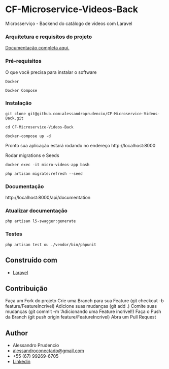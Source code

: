 # CF-Microservice-Videos-Back

Microsserviço - Backend do catálogo de vídeos com Laravel

### Arquitetura e requisitos do projeto 

[Documentação completa aqui.](https://github.com/alessandroprudencio/CodeFlix)

### Pré-requisitos

O que você precisa para instalar o software

```
Docker
```
```
Docker Compose
```

### Instalação

```
git clone git@github.com:alessandroprudencio/CF-Microservice-Videos-Back.git
```

```
cd CF-Microservice-Videos-Back
```

```
docker-compose up -d
```

Pronto sua aplicação estará rodando no endereço http://localhost:8000

Rodar migrations e Seeds

```
docker exec -it micro-videos-app bash
```

```
php artisan migrate:refresh --seed
```

### Documentação

http://localhost:8000/api/documentation


### Atualizar documentação

```
php artisan l5-swagger:generate
```

### Testes

```
php artisan test ou ./vendor/bin/phpunit
```

## Construído com

* [Laravel](https://laravel.com/)

## Contribuição

Faça um Fork do projeto Crie uma Branch para sua Feature (git checkout -b feature/FeatureIncrivel)
Adicione suas mudanças (git add .)
Comite suas mudanças (git commit -m 'Adicionando uma Feature incrível!)
Faça o Push da Branch (git push origin feature/FeatureIncrivel)
Abra um Pull Request

## Author

* Alessandro Prudencio
* alessandroconectado@gmail.com
* +55 (67) 99269-6705
* [Linkedin](https://www.linkedin.com/in/alessandro-prudencio/)


